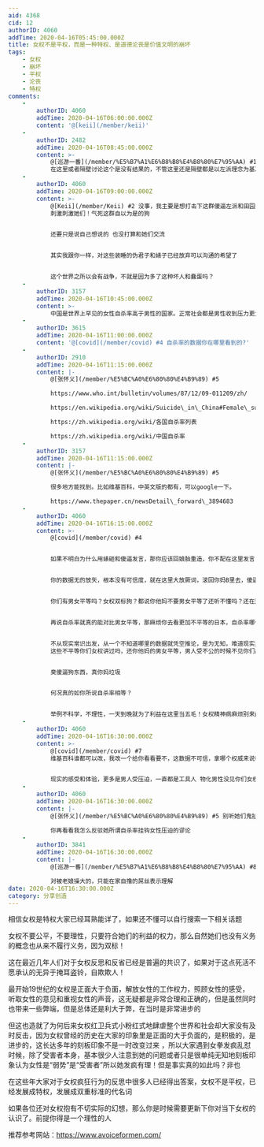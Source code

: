 ```yaml
---
aid: 4368
cid: 12
authorID: 4060
addTime: 2020-04-16T05:45:00.000Z
title: 女权不是平权，而是一种特权、是道德沦丧是价值文明的崩坏
tags:
    - 女权
    - 崩坏
    - 平权
    - 沦丧
    - 特权
comments:
    -
        authorID: 4060
        addTime: 2020-04-16T06:00:00.000Z
        content: '@[keii](/member/keii)'
    -
        authorID: 2482
        addTime: 2020-04-16T08:45:00.000Z
        content: >-
            @[巡游一番](/member/%E5%B7%A1%E6%B8%B8%E4%B8%80%E7%95%AA) #1
            在这里或者隔壁讨论这个是没有结果的，不管这里还是隔壁都是以左派理念为基准的，我已经放弃说这个方面的事情了。
    -
        authorID: 4060
        addTime: 2020-04-16T09:00:00.000Z
        content: >-
            @[Keii](/member/Keii) #2 没事，我主要是想打击下这群傻逼左派和田园婊砸，不再希望能说服他们，只为了搞得他们不高兴
            刺激刺激她们！气死这群自以为是的狗


            还要只是说自己想说的 也没打算和她们交流


            其实我跟你一样，对这些装睡的伪君子和婊子已经放弃可以沟通的希望了


            这个世界之所以会有战争，不就是因为多了这种坏人和蠢蛋吗？
    -
        authorID: 3157
        addTime: 2020-04-16T10:45:00.000Z
        content: >-
            中国是世界上罕见的女性自杀率高于男性的国家。正常社会都是男性收到压力更大，更有可能轻生。这说明中国社会对女性的压迫有多么严重。女权就是道德败坏。男女平等就是女性特权。动不动就用”傻逼“、”婊砸“这样的辞藻，建议你回娘胎再生一次，再接受教育一次，然后才来发言。你不配到这个地方说话。
    -
        authorID: 3615
        addTime: 2020-04-16T11:00:00.000Z
        content: '@[covid](/member/covid) #4 自杀率的数据你在哪里看到的?'
    -
        authorID: 2910
        addTime: 2020-04-16T11:15:00.000Z
        content: |-
            @[张怀义](/member/%E5%BC%A0%E6%80%80%E4%B9%89) #5

            https://www.who.int/bulletin/volumes/87/12/09-011209/zh/

            https://en.wikipedia.org/wiki/Suicide\_in\_China#Female\_suicide

            https://zh.wikipedia.org/wiki/各国自杀率列表

            https://zh.wikipedia.org/wiki/中国自杀率
    -
        authorID: 3157
        addTime: 2020-04-16T11:15:00.000Z
        content: |-
            @[张怀义](/member/%E5%BC%A0%E6%80%80%E4%B9%89) #5

            很多地方能找到。比如维基百科，中英文版的都有，可以google一下。

            https://www.thepaper.cn/newsDetail\_forward\_3894683
    -
        authorID: 4060
        addTime: 2020-04-16T16:15:00.000Z
        content: >-
            @[covid](/member/covid) #4


            如果不明白为什么用婊砸和傻逼发言，那你应该回娘胎重造，你不配在这里发言！


            你的数据无的放矢，根本没有可信度，就在这里大放厥词，滚回你妈B里去，傻逼女权婊


            你们有男女平等吗？女权双标狗？都说你他妈不要男女平等了还听不懂吗？还在这里死磕


            再说自杀率就真的能对比男女平等，那麻烦你去看更加不平等的日本，自杀率哪个高


            不从现实常识出发，从一个不知道哪里的数据就凭空推论，是为无知，难道现实里男性受到的压迫还少吗？屌丝 原谅帽 彩礼 要车要房
            这些不平等你们女权讲过吗，还你他妈的男女平等，男人受不公的时候不见你们出来说过一句话，放你妈的狗屁


            臭傻逼狗东西，真你妈垃圾


            何况真的如你所说自杀率相等？


            举例不科学，不理性，一天到晚就为了利益在这里当五毛！女权精神病麻烦别来闹
    -
        authorID: 4060
        addTime: 2020-04-16T16:30:00.000Z
        content: >-
            @[covid](/member/covid) #7
            维基百科谁都可以改，我改一个给你看看要不，这数据不可信，拿哪个权威来说都是放屁，除非你有切实的数据说服人！


            现实的感受和体验，更多是男人受压迫，一直都是工具人 物化男性没见你们女权说一声？男女平等你妈B！这还不是双标？别躲避问题，女权骗子
    -
        authorID: 4060
        addTime: 2020-04-16T16:30:00.000Z
        content: |-
            @[张怀义](/member/%E5%BC%A0%E6%80%80%E4%B9%89) #5 别听她们鬼扯，数据根本不切实

            你再看看我怎么反驳她所谓自杀率挂钩女性压迫的谬论
    -
        authorID: 3841
        addTime: 2020-04-16T16:30:00.000Z
        content: |-
            @[巡游一番](/member/%E5%B7%A1%E6%B8%B8%E4%B8%80%E7%95%AA) #8

            对被老娘操大的，只能在家自撸的屌丝表示理解
date: 2020-04-16T16:30:00.000Z
category: 分享创造
---
```


相信女权是特权大家已经耳熟能详了，如果还不懂可以自行搜索一下相关话题

女权不要公平，不要理性，只要符合她们的利益的权力，那么自然她们也没有义务的概念也从来不履行义务，因为双标！

这在最近几年人们对于女权反思和反省已经是普遍的共识了，如果对于这点死活不愿承认的无异于掩耳盗铃，自欺欺人！

最开始19世纪的女权是正面大于负面，解放女性的工作权力，照顾女性的感受，听取女性的意见和重视女性的声音，这无疑都是非常合理和正确的，但是虽然同时也带来一些弊端，但是总体还是利大于弊，在当时是非常进步的

但这也造就了为何后来女权红卫兵式小粉红式地肆虐整个世界和社会却大家没有及时反击，因为女权曾经的历史在大家的印象里是正面的大于负面的，是积极的，是进步的，这长达多年的刻板印象不是一时改变过来 ，所以大家遇到女拳发疯乱怼时候，除了受害者本身，基本很少人注意到她的问题或者只是很单纯无知地刻板印象认为女性是“弱势”是“受害者”所以她发疯有理！但是事实真的如此吗？非也

在这些年大家对于女权疯狂行为的反思中很多人已经得出答案，女权不是平权，已经发展成特权，发展成双重标准的代名词

如果各位还对女权抱有不切实际的幻想，那么你是时候需要更新下你对当下女权的认识了。前提你得是一个理性的人

推荐参考网站：https://www.avoiceformen.com/
